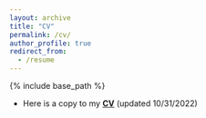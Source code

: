 ```yaml
---
layout: archive
title: "CV"
permalink: /cv/
author_profile: true
redirect_from:
  - /resume
---
```


{% include base_path %}

+ Here is a copy to my **[CV](http://biona001.github.io/files/cv_chu.pdf)** (updated 10/31/2022)
